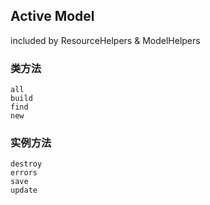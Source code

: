 ## Active Model

included by ResourceHelpers & ModelHelpers

### 类方法

```
all
build
find
new
```

### 实例方法

```
destroy
errors
save
update
```
